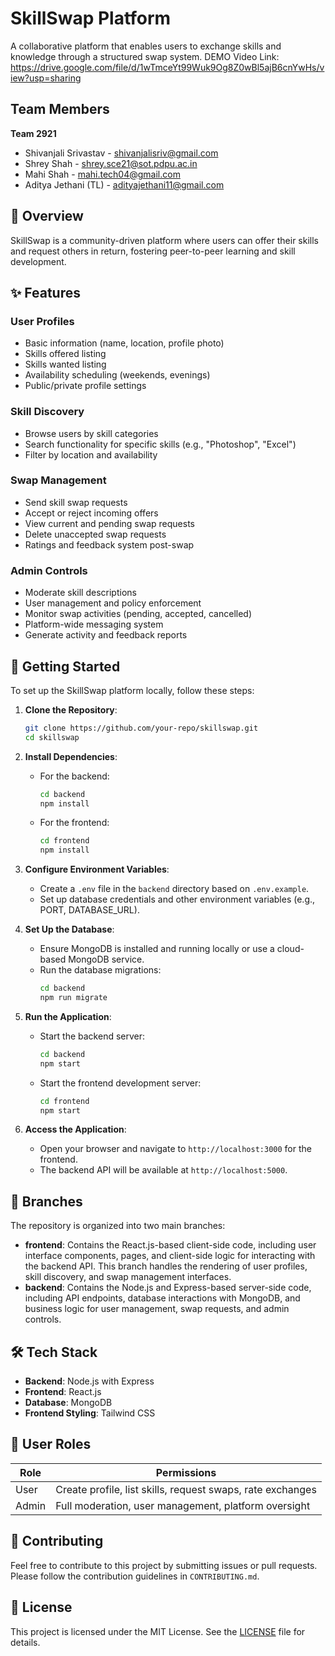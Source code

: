 # SkillSwap Platform
A collaborative platform that enables users to exchange skills and knowledge through a structured swap system.
DEMO Video Link: https://drive.google.com/file/d/1wTmceYt99Wuk9Og8Z0wBl5ajB6cnYwHs/view?usp=sharing
## Team Members
**Team 2921**
- Shivanjali Srivastav - shivanjalisriv@gmail.com
- Shrey Shah - shrey.sce21@sot.pdpu.ac.in
- Mahi Shah - mahi.tech04@gmail.com
- Aditya Jethani (TL) - adityajethani11@gmail.com

## 🎯 Overview
SkillSwap is a community-driven platform where users can offer their skills and request others in return, fostering peer-to-peer learning and skill development.

## ✨ Features
### User Profiles
- Basic information (name, location, profile photo)
- Skills offered listing
- Skills wanted listing
- Availability scheduling (weekends, evenings)
- Public/private profile settings

### Skill Discovery
- Browse users by skill categories
- Search functionality for specific skills (e.g., "Photoshop", "Excel")
- Filter by location and availability

### Swap Management
- Send skill swap requests
- Accept or reject incoming offers
- View current and pending swap requests
- Delete unaccepted swap requests
- Ratings and feedback system post-swap

### Admin Controls
- Moderate skill descriptions
- User management and policy enforcement
- Monitor swap activities (pending, accepted, cancelled)
- Platform-wide messaging system
- Generate activity and feedback reports

## 🚀 Getting Started
To set up the SkillSwap platform locally, follow these steps:

1. **Clone the Repository**:
   ```bash
   git clone https://github.com/your-repo/skillswap.git
   cd skillswap
   ```

2. **Install Dependencies**:
   - For the backend:
     ```bash
     cd backend
     npm install
     ```
   - For the frontend:
     ```bash
     cd frontend
     npm install
     ```

3. **Configure Environment Variables**:
   - Create a `.env` file in the `backend` directory based on `.env.example`.
   - Set up database credentials and other environment variables (e.g., PORT, DATABASE_URL).

4. **Set Up the Database**:
   - Ensure MongoDB is installed and running locally or use a cloud-based MongoDB service.
   - Run the database migrations:
     ```bash
     cd backend
     npm run migrate
     ```

5. **Run the Application**:
   - Start the backend server:
     ```bash
     cd backend
     npm start
     ```
   - Start the frontend development server:
     ```bash
     cd frontend
     npm start
     ```

6. **Access the Application**:
   - Open your browser and navigate to `http://localhost:3000` for the frontend.
   - The backend API will be available at `http://localhost:5000`.

## 🌿 Branches
The repository is organized into two main branches:

- **frontend**: Contains the React.js-based client-side code, including user interface components, pages, and client-side logic for interacting with the backend API. This branch handles the rendering of user profiles, skill discovery, and swap management interfaces.
- **backend**: Contains the Node.js and Express-based server-side code, including API endpoints, database interactions with MongoDB, and business logic for user management, swap requests, and admin controls.

## 🛠️ Tech Stack
- **Backend**: Node.js with Express
- **Frontend**: React.js
- **Database**: MongoDB
- **Frontend Styling**: Tailwind CSS

## 📝 User Roles
| Role | Permissions |
|------|-------------|
| User | Create profile, list skills, request swaps, rate exchanges |
| Admin | Full moderation, user management, platform oversight |

## 🤝 Contributing
Feel free to contribute to this project by submitting issues or pull requests. Please follow the contribution guidelines in `CONTRIBUTING.md`.

## 📄 License
This project is licensed under the MIT License. See the [LICENSE](LICENSE) file for details.
